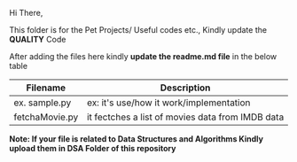 Hi There,

This folder is for the Pet Projects/ Useful codes etc.,
Kindly update the **QUALITY** Code

After adding the files here kindly **update the readme.md file** in the below table

| Filename      | Description |
| ----------- | ----------- |
| ex. sample.py      | ex: it's use/how it work/implementation       |
| fetchaMovie.py|it fectches a list of movies data from IMDB data|


**Note: If your file is related to Data Structures and Algorithms Kindly upload them in DSA Folder of this repository**
